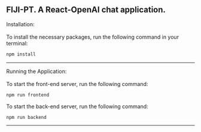 FIJI-PT. A React-OpenAI chat application.
---
Installation:<br><br>
To install the necessary packages, run the following command in your terminal:<br>
```sh
npm install
```
---
Running the Application:<br><br>
To start the front-end server, run the following command:<br>
```sh
npm run frontend
```
To start the back-end server, run the following command:<br>
```sh
npm run backend
```
---

